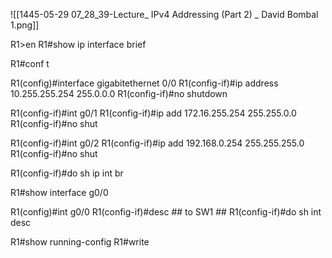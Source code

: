 
![[1445-05-29 07_28_39-Lecture_ IPv4 Addressing (Part 2) _ David Bombal 1.png]]

R1>en
R1#show ip interface brief

R1#conf t

R1(config)#interface gigabitethernet 0/0
R1(config-if)#ip address 10.255.255.254 255.0.0.0
R1(config-if)#no shutdown

R1(config-if)#int g0/1
R1(config-if)#ip add 172.16.255.254 255.255.0.0
R1(config-if)#no shut

R1(config-if)#int g0/2
R1(config-if)#ip add 192.168.0.254 255.255.255.0
R1(config-if)#no shut

R1(config-if)#do sh ip int br

R1#show interface g0/0

R1(config)#int g0/0
R1(config-if)#desc ## to SW1 ##
R1(config-if)#do sh int desc

R1#show running-config
R1#write